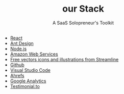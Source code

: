 
<div style="text-align: center;">

<h1>our Stack</h1>
A SaaS Solopreneur's Toolkit
</div>


</br>




<!--
https://lunchmoney.app/stack
-->

- [React](https://reactjs.org/)
- [Ant Design](https://ant.design/)
- [Node.js](https://nodejs.org/)
- [Amazon Web Services](https://aws.amazon.com/)
- [Free vectors icons and illustrations from Streamline](https://streamlineicons.com/)
- [Github](https://github.com/)
- [Visual Studio Code](https://code.visualstudio.com/)
- [Ahrefs](https://ahrefs.com/)
- [Google Analytics](https://analytics.google.com/)
- [Testimonial.to](https://testimonial.to/)
